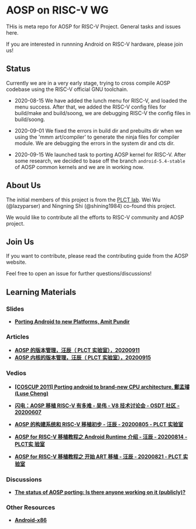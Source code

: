 # AOSP on RISC-V WG

THis is meta repo for AOSP for RISC-V Project. General tasks and issues here.

If you are interested in runnning Android on RISC-V hardware, please join us!

## Status

Currently we are in a very early stage, trying to cross compile AOSP codebase
using the RISC-V official GNU toolchain.

- 2020-08-15 We have added the lunch menu for RISC-V, and loaded the menu success.
After that, we added the RISC-V config files for build/make and build/soong,
we are debugging RISC-V the config files in build/soong.

- 2020-09-01 We fixed the errors in build dir and prebuilts dir when we using the
'mmm art/compiler' to generate the ninja files for compiler module. We are debugging
the errors in the system dir and cts dir.

- 2020-09-15 We launched task to porting AOSP kernel for RISC-V. After some research, we decided to base off the branch `android-5.4-stable` of AOSP common kernels and we are in working now.

## About Us

The initial members of this project is from the [PLCT lab](https://github.com/isrc-cas/).
Wei Wu (@lazyparser) and Ningning Shi (@shining1984) co-found this project.

We would like to contribute all the efforts to RISC-V community and AOSP project.

## Join Us

If you want to contribute, please read the contributing guide from the AOSP website.

Feel free to open an issue for further questions/discussions!

## Learning Materials

### Slides

- [**Porting Android to new Platforms, Amit Pundir**](https://www.slideshare.net/linaroorg/porting-android-tonewplatforms)

### Articles

- [**AOSP 的版本管理，汪辰（ PLCT 实验室），20200911**](https://zhuanlan.zhihu.com/p/234390474)
- [**AOSP 内核的版本管理，汪辰（ PLCT 实验室），20200915**](https://zhuanlan.zhihu.com/p/245131105)


### Vedios

- [**[COSCUP 2011] Porting android to brand-new CPU architecture, 鄭孟璿 (Luse Cheng)**](https://www.youtube.com/watch?v=li6PqLn4Bl4)

- [**闪电：AOSP 移植 RISC-V 有多难 - 吴伟 - V8 技术讨论会 - OSDT 社区 - 20200607**](https://www.bilibili.com/video/BV1wC4y1a7Za)

- [**AOSP 的构建系统和 RISC-V 移植初步 - 汪辰 - 20200805 - PLCT 实验室**](https://www.bilibili.com/video/BV1PA411Y7mz)

- [**AOSP for RISC-V 移植教程之 Android Runtime 介绍 - 汪辰 - 20200814 - PLCT实 验室**](https://www.bilibili.com/video/BV1wC4y1t7Xa)

- [**AOSP for RISC-V 移植教程之 开始 ART 移植 - 汪辰 - 20200821 - PLCT 实验室**](https://www.bilibili.com/video/BV1JK411M7e5)

### Discussions

- [**The status of AOSP porting: Is there anyone working on it (publicly)?**](https://groups.google.com/a/groups.riscv.org/g/sw-dev/c/u9iP7A2Wkc8)

### Other Resources 

- [**Android-x86**](https://www.android-x86.org/)
